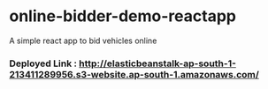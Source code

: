 # online-bidder-demo-reactapp
 A simple react app to bid vehicles online

### Deployed Link : http://elasticbeanstalk-ap-south-1-213411289956.s3-website.ap-south-1.amazonaws.com/
